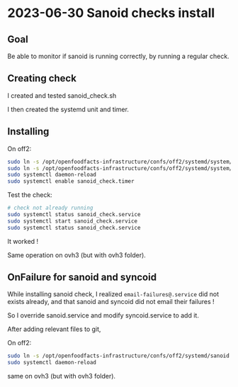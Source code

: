 # 2023-06-30 Sanoid checks install

## Goal

Be able to monitor if sanoid is running correctly, by running a regular check.

## Creating check

I created and tested sanoid_check.sh

I then created the systemd unit and timer.

## Installing

On off2:

```bash
sudo ln -s /opt/openfoodfacts-infrastructure/confs/off2/systemd/system/email-failures@.service /etc/systemd/system/
sudo ln -s /opt/openfoodfacts-infrastructure/confs/off2/systemd/system/sanoid_check.* /etc/systemd/system/
sudo systemctl daemon-reload
sudo systemctl enable sanoid_check.timer
```

Test the check:
```bash
# check not already running
sudo systemctl status sanoid_check.service
sudo systemctl start sanoid_check.service
sudo systemctl status sanoid_check.service
```

It worked !

Same operation on ovh3 (but with ovh3 folder).

## OnFailure for sanoid and syncoid

While installing sanoid check, I realized `email-failures@.service` did not exists already,
and that sanoid and syncoid did not email their failures !

So I override sanoid.service and modify syncoid.service to add it.

After adding relevant files to git,

On off2:
```bash
sudo ln -s /opt/openfoodfacts-infrastructure/confs/off2/systemd/sanoid.service.d/override.conf /etc/systemd/system/
sudo systemctl daemon-reload
```

same on ovh3 (but with ovh3 folder).